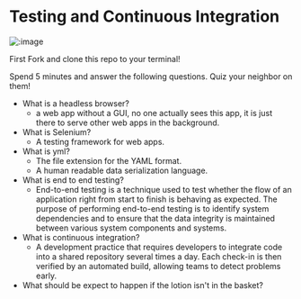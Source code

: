 # Testing and Continuous Integration

![:image](http://4.bp.blogspot.com/-MyXQLlk8VGc/U80eH-eo-fI/AAAAAAAAAwI/8Zrx7uZFR4A/s1600/download.jpg)

First Fork and clone this repo to your terminal!

Spend 5 minutes and answer the following questions.
Quiz your neighbor on them!

- What is a headless browser?
	- a web app without a GUI, no one actually sees this app, it is just there to serve other web apps in the background.
- What is Selenium?
	- A testing framework for web apps. 
- What is yml?
	- The file extension for the YAML format. 
	- A human readable data serialization language. 
- What is end to end testing?
	- End-to-end testing is a technique used to test whether the flow of an application right from start to finish is behaving as expected. The purpose of performing end-to-end testing is to identify system dependencies and to ensure that the data integrity is maintained between various system components and systems.
- What is continuous integration?
	- A development practice that requires developers to integrate code into a shared repository several times a day. Each check-in is then verified by an automated build, allowing teams to detect problems early.
- What should be expect to happen if the lotion isn't in the basket?

